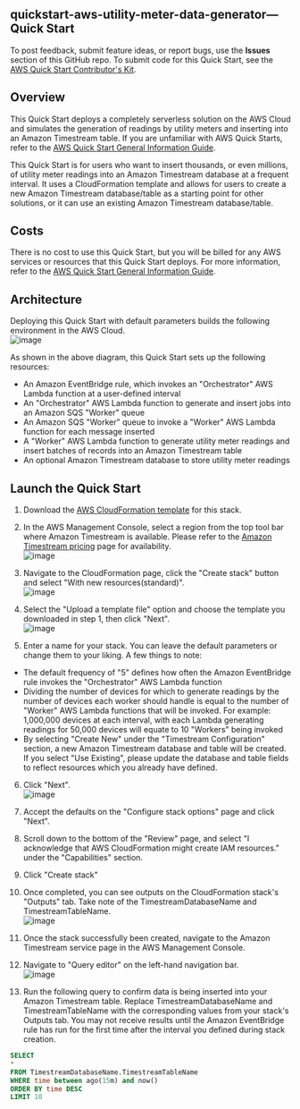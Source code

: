 
## quickstart-aws-utility-meter-data-generator—Quick Start
To post feedback, submit feature ideas, or report bugs, use the **Issues** section of this GitHub repo. 
To submit code for this Quick Start, see the [AWS Quick Start Contributor's Kit](https://aws-quickstart.github.io/).

## Overview 
This Quick Start deploys a completely serverless solution on the AWS Cloud and simulates the generation of readings by utility meters and inserting into an Amazon Timestream table. If you are unfamiliar with AWS Quick Starts, refer to the [AWS Quick Start General Information Guide](https://fwd.aws/rA69w?).

This Quick Start is for users who want to insert thousands, or even millions, of utility meter readings into an Amazon Timestream database at a frequent interval. It uses a CloudFormation template and allows for users to create a new Amazon Timestream database/table as a starting point for other solutions, or it can use an existing Amazon Timestream database/table. 

## Costs
There is no cost to use this Quick Start, but you will be billed for any AWS services or resources that this Quick Start deploys. For more information, refer to the [AWS Quick Start General Information Guide](https://fwd.aws/rA69w?).

## Architecture
Deploying this Quick Start with default parameters builds the following environment in the AWS Cloud.\
![image](/docs/images/data_generator.png)

As shown in the above diagram, this Quick Start sets up the following resources:
- An Amazon EventBridge rule, which invokes an "Orchestrator" AWS Lambda function at a user-defined interval
- An "Orchestrator" AWS Lambda function to generate and insert jobs into an Amazon SQS "Worker" queue
- An Amazon SQS "Worker" queue to invoke a "Worker" AWS Lambda function for each message inserted
- A "Worker" AWS Lambda function to generate utility meter readings and insert batches of records into an Amazon Timestream table
- An optional Amazon Timestream database to store utility meter readings

## Launch the Quick Start
1. Download the [AWS CloudFormation template](/templates/device_data_generator_timestream.yaml) for this stack.

2. In the AWS Management Console, select a region from the top tool bar where Amazon Timestream is available. Please refer to the [Amazon Timestream pricing](https://aws.amazon.com/timestream/pricing/) page for availability.\
![image](/docs/images/region_select.png)

3. Navigate to the CloudFormation page, click the "Create stack" button and select "With new resources(standard)".\
![image](/docs/images/stack_create_1.png)

4. Select the "Upload a template file" option and choose the template you downloaded in step 1, then click "Next".\
![image](/docs/images/stack_create_2.png)

5. Enter a name for your stack. You can leave the default parameters or change them to your liking. A few things to note:
- The default frequency of "5" defines how often the Amazon EventBridge rule invokes the "Orchestrator" AWS Lambda function
- Dividing the number of devices for which to generate readings by the number of devices each worker should handle is equal to the number of "Worker" AWS Lambda functions that will be invoked. For example: 1,000,000 devices at each interval, with each Lambda generating readings for 50,000 devices will equate to 10 "Workers" being invoked
- By selecting "Create New" under the "Timestream Configuration" section, a new Amazon Timestream database and table will be created. If you select "Use Existing", please update the database and table fields to reflect resources which you already have defined.

6. Click "Next".\
![image](/docs/images/stack_create_3.png)

7. Accept the defaults on the "Configure stack options" page and click "Next".

8. Scroll down to the bottom of the "Review" page, and select "I acknowledge that AWS CloudFormation might create IAM resources." under the "Capabilities" section.

9. Click "Create stack"

10. Once completed, you can see outputs on the CloudFormation stack's "Outputs" tab. Take note of the TimestreamDatabaseName and TimestreamTableName.\
![image](/docs/images/stack_outputs.png)

11. Once the stack successfully been created, navigate to the Amazon Timestream service page in the AWS Management Console.

12. Navigate to "Query editor" on the left-hand navigation bar.\
![image](/docs/images/timestream_menu.png)

13. Run the following query to confirm data is being inserted into your Amazon Timestream table. Replace TimestreamDatabaseName and TimestreamTableName with the corresponding values from your stack's Outputs tab. You may not receive results until the Amazon EventBridge rule has run for the first time after the interval you defined during stack creation.

```sql
SELECT
*
FROM TimestreamDatabaseName.TimestreamTableName
WHERE time between ago(15m) and now()
ORDER BY time DESC
LIMIT 10
```
